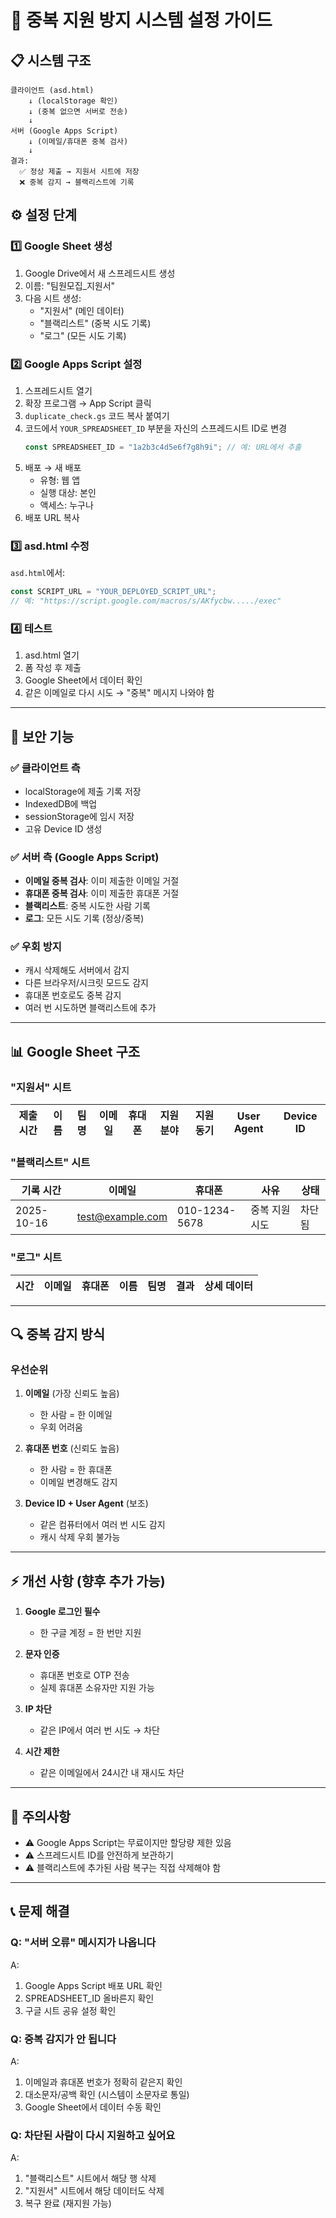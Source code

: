 # 🔐 중복 지원 방지 시스템 설정 가이드

## 📋 시스템 구조

```
클라이언트 (asd.html)
    ↓ (localStorage 확인)
    ↓ (중복 없으면 서버로 전송)
    ↓
서버 (Google Apps Script)
    ↓ (이메일/휴대폰 중복 검사)
    ↓
결과:
  ✅ 정상 제출 → 지원서 시트에 저장
  ❌ 중복 감지 → 블랙리스트에 기록
```

## ⚙️ 설정 단계

### 1️⃣ Google Sheet 생성
1. Google Drive에서 새 스프레드시트 생성
2. 이름: "팀원모집_지원서"
3. 다음 시트 생성:
   - "지원서" (메인 데이터)
   - "블랙리스트" (중복 시도 기록)
   - "로그" (모든 시도 기록)

### 2️⃣ Google Apps Script 설정
1. 스프레드시트 열기
2. 확장 프로그램 → App Script 클릭
3. `duplicate_check.gs` 코드 복사 붙여기
4. 코드에서 `YOUR_SPREADSHEET_ID` 부분을 자신의 스프레드시트 ID로 변경
   ```javascript
   const SPREADSHEET_ID = "1a2b3c4d5e6f7g8h9i"; // 예: URL에서 추출
   ```
5. 배포 → 새 배포
   - 유형: 웹 앱
   - 실행 대상: 본인
   - 액세스: 누구나
6. 배포 URL 복사

### 3️⃣ asd.html 수정
`asd.html`에서:
```javascript
const SCRIPT_URL = "YOUR_DEPLOYED_SCRIPT_URL";
// 예: "https://script.google.com/macros/s/AKfycbw...../exec"
```

### 4️⃣ 테스트
1. asd.html 열기
2. 폼 작성 후 제출
3. Google Sheet에서 데이터 확인
4. 같은 이메일로 다시 시도 → "중복" 메시지 나와야 함

---

## 🎯 보안 기능

### ✅ 클라이언트 측
- localStorage에 제출 기록 저장
- IndexedDB에 백업
- sessionStorage에 임시 저장
- 고유 Device ID 생성

### ✅ 서버 측 (Google Apps Script)
- **이메일 중복 검사**: 이미 제출한 이메일 거절
- **휴대폰 중복 검사**: 이미 제출한 휴대폰 거절
- **블랙리스트**: 중복 시도한 사람 기록
- **로그**: 모든 시도 기록 (정상/중복)

### ✅ 우회 방지
- 캐시 삭제해도 서버에서 감지
- 다른 브라우저/시크릿 모드도 감지
- 휴대폰 번호로도 중복 감지
- 여러 번 시도하면 블랙리스트에 추가

---

## 📊 Google Sheet 구조

### "지원서" 시트
| 제출 시간 | 이름 | 팀명 | 이메일 | 휴대폰 | 지원 분야 | 지원 동기 | User Agent | Device ID |
|---|---|---|---|---|---|---|---|---|

### "블랙리스트" 시트
| 기록 시간 | 이메일 | 휴대폰 | 사유 | 상태 |
|---|---|---|---|---|
| 2025-10-16 | test@example.com | 010-1234-5678 | 중복 지원 시도 | 차단됨 |

### "로그" 시트
| 시간 | 이메일 | 휴대폰 | 이름 | 팀명 | 결과 | 상세 데이터 |
|---|---|---|---|---|---|---|

---

## 🔍 중복 감지 방식

### 우선순위
1. **이메일** (가장 신뢰도 높음)
   - 한 사람 = 한 이메일
   - 우회 어려움

2. **휴대폰 번호** (신뢰도 높음)
   - 한 사람 = 한 휴대폰
   - 이메일 변경해도 감지

3. **Device ID + User Agent** (보조)
   - 같은 컴퓨터에서 여러 번 시도 감지
   - 캐시 삭제 우회 불가능

---

## ⚡ 개선 사항 (향후 추가 가능)

1. **Google 로그인 필수**
   - 한 구글 계정 = 한 번만 지원

2. **문자 인증**
   - 휴대폰 번호로 OTP 전송
   - 실제 휴대폰 소유자만 지원 가능

3. **IP 차단**
   - 같은 IP에서 여러 번 시도 → 차단

4. **시간 제한**
   - 같은 이메일에서 24시간 내 재시도 차단

---

## 🚨 주의사항

- ⚠️ Google Apps Script는 무료이지만 할당량 제한 있음
- ⚠️ 스프레드시트 ID를 안전하게 보관하기
- ⚠️ 블랙리스트에 추가된 사람 복구는 직접 삭제해야 함

---

## 📞 문제 해결

### Q: "서버 오류" 메시지가 나옵니다
A: 
1. Google Apps Script 배포 URL 확인
2. SPREADSHEET_ID 올바른지 확인
3. 구글 시트 공유 설정 확인

### Q: 중복 감지가 안 됩니다
A:
1. 이메일과 휴대폰 번호가 정확히 같은지 확인
2. 대소문자/공백 확인 (시스템이 소문자로 통일)
3. Google Sheet에서 데이터 수동 확인

### Q: 차단된 사람이 다시 지원하고 싶어요
A:
1. "블랙리스트" 시트에서 해당 행 삭제
2. "지원서" 시트에서 해당 데이터도 삭제
3. 복구 완료 (재지원 가능)
